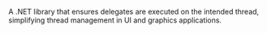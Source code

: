 A .NET library that ensures delegates are executed on the intended thread, simplifying thread management in UI and graphics applications.
